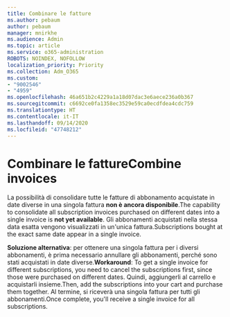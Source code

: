 ```yaml
---
title: Combinare le fatture
ms.author: pebaum
author: pebaum
manager: mnirkhe
ms.audience: Admin
ms.topic: article
ms.service: o365-administration
ROBOTS: NOINDEX, NOFOLLOW
localization_priority: Priority
ms.collection: Adm_O365
ms.custom:
- "9002546"
- "4959"
ms.openlocfilehash: 46a651b2c4229a1a18d07dac3e6aece236a0b367
ms.sourcegitcommit: c6692ce0fa1358ec3529e59ca0ecdfdea4cdc759
ms.translationtype: HT
ms.contentlocale: it-IT
ms.lasthandoff: 09/14/2020
ms.locfileid: "47748212"
---
```

# <a name="combine-invoices"></a><span data-ttu-id="b6488-102">Combinare le fatture</span><span class="sxs-lookup"><span data-stu-id="b6488-102">Combine invoices</span></span>

<span data-ttu-id="b6488-103">La possibilità di consolidare tutte le fatture di abbonamento acquistate in date diverse in una singola fattura **non è ancora disponibile**.</span><span class="sxs-lookup"><span data-stu-id="b6488-103">The capability to consolidate all subscription invoices purchased on different dates into a single invoice is **not yet available**.</span></span> <span data-ttu-id="b6488-104">Gli abbonamenti acquistati nella stessa data esatta vengono visualizzati in un'unica fattura.</span><span class="sxs-lookup"><span data-stu-id="b6488-104">Subscriptions bought at the exact same date appear in a single invoice.</span></span>

<span data-ttu-id="b6488-105">**Soluzione alternativa**: per ottenere una singola fattura per i diversi abbonamenti, è prima necessario annullare gli abbonamenti, perché sono stati acquistati in date diverse.</span><span class="sxs-lookup"><span data-stu-id="b6488-105">**Workaround**: To get a single invoice for different subscriptions, you need to cancel the subscriptions first, since those were purchased on different dates.</span></span> <span data-ttu-id="b6488-106">Quindi, aggiungerli al carrello e acquistarli insieme.</span><span class="sxs-lookup"><span data-stu-id="b6488-106">Then, add the subscriptions into your cart and purchase them together.</span></span> <span data-ttu-id="b6488-107">Al termine, si riceverà una singola fattura per tutti gli abbonamenti.</span><span class="sxs-lookup"><span data-stu-id="b6488-107">Once complete, you'll receive a single invoice for all subscriptions.</span></span>
